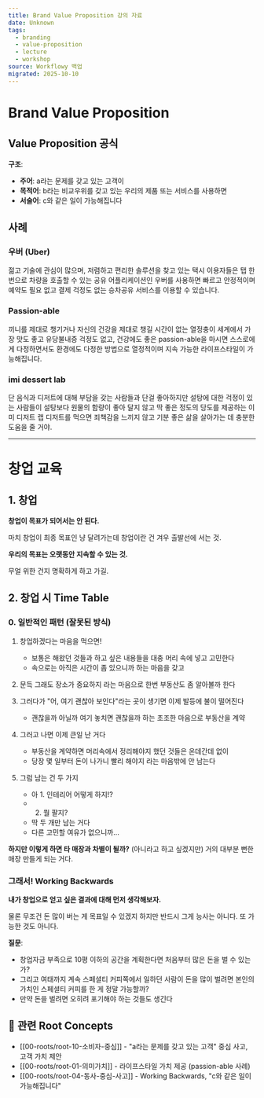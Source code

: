 ```yaml
---
title: Brand Value Proposition 강의 자료
date: Unknown
tags:
  - branding
  - value-proposition
  - lecture
  - workshop
source: Workflowy 백업
migrated: 2025-10-10
---
```


# Brand Value Proposition

## Value Proposition 공식

**구조**:
- **주어**: a라는 문제를 갖고 있는 고객이
- **목적어**: b라는 비교우위를 갖고 있는 우리의 제품 또는 서비스를 사용하면
- **서술어**: c와 같은 일이 가능해집니다

## 사례

### 우버 (Uber)
젊고 기술에 관심이 많으며, 저렴하고 편리한 솔루션을 찾고 있는 택시 이용자들은
탭 한번으로 차량을 호출할 수 있는 공유 어플리케이션인 우버를 사용하면
빠르고 안정적이며 예약도 필요 없고 결제 걱정도 없는 승차공유 서비스를 이용할 수 있습니다.

### Passion-able
끼니를 제대로 챙기거나 자신의 건강을 제대로 챙길 시간이 없는 열정충이
세계에서 가장 맛도 좋고 유당불내증 걱정도 없고, 건강에도 좋은 passion-able을 마시면
스스로에게 다정하면서도 환경에도 다정한 방법으로 열정적이며 지속 가능한 라이프스타일이 가능해집니다.

### imi dessert lab
단 음식과 디저트에 대해 부담을 갖는 사람들과 단걸 좋아하지만 설탕에 대한 걱정이 있는 사람들이
설탕보다 원물의 함량이 좋아 달지 않고 딱 좋은 정도의 당도를 제공하는 이미 디저트 랩 디저트를 먹으면
죄책감을 느끼지 않고 기분 좋은 삶을 살아가는 데 충분한 도움을 줄 거야.

---

# 창업 교육

## 1. 창업

**창업이 목표가 되어서는 안 된다.**

마치 창업이 최종 목표인 냥 달려가는데
창업이란 건 겨우 출발선에 서는 것.

**우리의 목표는 오랫동안 지속할 수 있는 것.**

무얼 위한 건지 명확하게 하고 가길.

## 2. 창업 시 Time Table

### 0. 일반적인 패턴 (잘못된 방식)

1. 창업하겠다는 마음을 먹으면!
   - 보통은 해왔던 것들과 하고 싶은 내용들을 대충 머리 속에 넣고 고민한다
   - 속으로는 아직은 시간이 좀 있으니까 하는 마음을 갖고

2. 문득 그래도 장소가 중요하지 라는 마음으로 한번 부동산도 좀 알아볼까 한다

3. 그러다가 "어, 여기 괜찮아 보인다"라는 곳이 생기면 이제 발등에 불이 떨어진다
   - 괜찮을까 아닐까 여기 놓치면 괜찮을까 하는 초조한 마음으로 부동산을 계약

4. 그러고 나면 이제 큰일 난 거다
   - 부동산을 계약하면 머리속에서 정리해야지 했던 것들은 온데간데 없이
   - 당장 몇 일부터 돈이 나가니 빨리 해야지 라는 마음밖에 안 남는다

5. 그럼 남는 건 두 가지
   - 아 1. 인테리어 어떻게 하지!?
   - 2. 뭘 팔지?
   - 딱 두 개만 남는 거다
   - 다른 고민할 여유가 없으니까...

**하지만 이렇게 하면 타 매장과 차별이 될까?**
(아니라고 하고 싶겠지만) 거의 대부분 뻔한 매장 만들게 되는 거다.

### 그래서! Working Backwards

**내가 창업으로 얻고 싶은 결과에 대해 먼저 생각해보자.**

물론 무조건 돈 많이 버는 게 목표일 수 있겠지
하지만 반드시 그게 능사는 아니다. 또 가능한 것도 아니다.

**질문**:
- 창업자금 부족으로 10평 이하의 공간을 계획한다면 처음부터 많은 돈을 벌 수 있는가?
- 그리고 여태까지 계속 스페셜티 커피쪽에서 일하던 사람이 돈을 많이 벌려면 본인의 가치인 스페셜티 커피를 한 게 정말 가능할까?
- 만약 돈을 벌려면 오히려 포기해야 하는 것들도 생긴다

## 🌳 관련 Root Concepts

- [[00-roots/root-10-소비자-중심]] - "a라는 문제를 갖고 있는 고객" 중심 사고, 고객 가치 제안
- [[00-roots/root-01-의미가치]] - 라이프스타일 가치 제공 (passion-able 사례)
- [[00-roots/root-04-동사-중심-사고]] - Working Backwards, "c와 같은 일이 가능해집니다"
